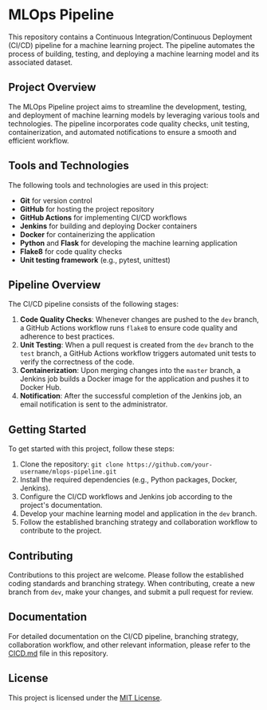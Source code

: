 # MLOps Pipeline

This repository contains a Continuous Integration/Continuous Deployment (CI/CD) pipeline for a machine learning project. The pipeline automates the process of building, testing, and deploying a machine learning model and its associated dataset.

## Project Overview

The MLOps Pipeline project aims to streamline the development, testing, and deployment of machine learning models by leveraging various tools and technologies. The pipeline incorporates code quality checks, unit testing, containerization, and automated notifications to ensure a smooth and efficient workflow.

## Tools and Technologies

The following tools and technologies are used in this project:

- **Git** for version control
- **GitHub** for hosting the project repository
- **GitHub Actions** for implementing CI/CD workflows
- **Jenkins** for building and deploying Docker containers
- **Docker** for containerizing the application
- **Python** and **Flask** for developing the machine learning application
- **Flake8** for code quality checks
- **Unit testing framework** (e.g., pytest, unittest)

## Pipeline Overview

The CI/CD pipeline consists of the following stages:

1. **Code Quality Checks**: Whenever changes are pushed to the `dev` branch, a GitHub Actions workflow runs `flake8` to ensure code quality and adherence to best practices.
2. **Unit Testing**: When a pull request is created from the `dev` branch to the `test` branch, a GitHub Actions workflow triggers automated unit tests to verify the correctness of the code.
3. **Containerization**: Upon merging changes into the `master` branch, a Jenkins job builds a Docker image for the application and pushes it to Docker Hub.
4. **Notification**: After the successful completion of the Jenkins job, an email notification is sent to the administrator.

## Getting Started

To get started with this project, follow these steps:

1. Clone the repository: `git clone https://github.com/your-username/mlops-pipeline.git`
2. Install the required dependencies (e.g., Python packages, Docker, Jenkins).
3. Configure the CI/CD workflows and Jenkins job according to the project's documentation.
4. Develop your machine learning model and application in the `dev` branch.
5. Follow the established branching strategy and collaboration workflow to contribute to the project.

## Contributing

Contributions to this project are welcome. Please follow the established coding standards and branching strategy. When contributing, create a new branch from `dev`, make your changes, and submit a pull request for review.

## Documentation

For detailed documentation on the CI/CD pipeline, branching strategy, collaboration workflow, and other relevant information, please refer to the [CICD.md](CICD.md) file in this repository.

## License

This project is licensed under the [MIT License](LICENSE).
